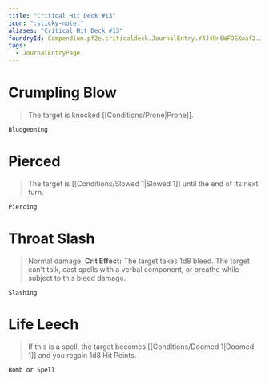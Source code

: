 ```yaml
---
title: "Critical Hit Deck #13"
icon: ":sticky-note:"
aliases: "Critical Hit Deck #13"
foundryId: Compendium.pf2e.criticaldeck.JournalEntry.Y4J49n6WFOEXwaf2.JournalEntryPage.kQHLnBkfwg7mgZAD
tags:
  - JournalEntryPage
---
```

# Crumpling Blow

> The target is knocked [[Conditions/Prone|Prone]].

`Bludgeoning`

# Pierced

> The target is [[Conditions/Slowed 1|Slowed 1]] until the end of its next turn.

`Piercing`

# Throat Slash

> Normal damage. **Crit Effect:** The target takes 1d8 bleed. The target can't talk, cast spells with a verbal component, or breathe while subject to this bleed damage.

`Slashing`

# Life Leech

> If this is a spell, the target becomes [[Conditions/Doomed 1|Doomed 1]] and you regain 1d8 Hit Points.

`Bomb or Spell`